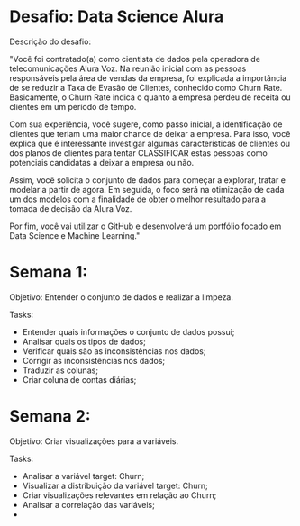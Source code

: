 # Desafio: Data Science Alura

Descrição do desafio:

"Você foi contratado(a) como cientista de dados pela operadora de telecomunicações Alura Voz. Na reunião inicial com as pessoas responsáveis pela área de vendas da empresa, foi explicada a importância de se reduzir a Taxa de Evasão de Clientes, conhecido como Churn Rate. Basicamente, o Churn Rate indica o quanto a empresa perdeu de receita ou clientes em um período de tempo.

Com sua experiência, você sugere, como passo inicial, a identificação de clientes que teriam uma maior chance de deixar a empresa. Para isso, você explica que é interessante investigar algumas características de clientes ou dos planos de clientes para tentar CLASSIFICAR estas pessoas como potenciais candidatas a deixar a empresa ou não.

Assim, você solicita o conjunto de dados para começar a explorar, tratar e modelar a partir de agora. Em seguida, o foco será na otimização de cada um dos modelos com a finalidade de obter o melhor resultado para a tomada de decisão da Alura Voz.

Por fim, você vai utilizar o GitHub e desenvolverá um portfólio focado em Data Science e Machine Learning."

# Semana 1:

Objetivo: Entender o conjunto de dados e realizar a limpeza.

Tasks:
- Entender quais informações o conjunto de dados possui;
- Analisar quais os tipos de dados;
- Verificar quais são as inconsistências nos dados;
- Corrigir as inconsistências nos dados;
- Traduzir as colunas;
- Criar coluna de contas diárias;

# Semana 2:

Objetivo: Criar visualizações para a variáveis.

Tasks:
- Analisar a variável target: Churn;
- Visualizar a distribuição da variável target: Churn;
- Criar visualizações relevantes em relação ao Churn;
- Analisar a correlação das variáveis;
- 
